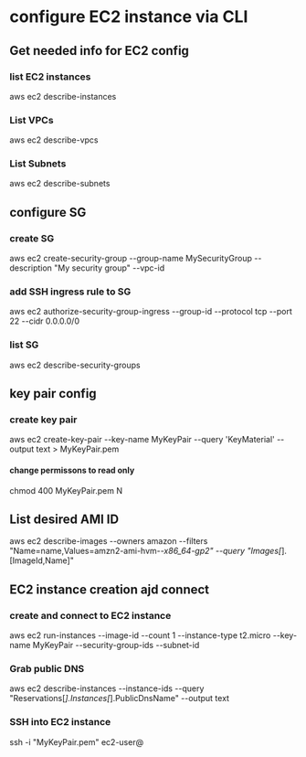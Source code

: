 # configure EC2 instance via CLI 


## Get needed info for EC2 config 
### list EC2 instances
aws ec2 describe-instances

### List VPCs
aws ec2 describe-vpcs

### List Subnets
aws ec2 describe-subnets



## configure SG
### create SG
aws ec2 create-security-group --group-name MySecurityGroup --description "My security group" --vpc-id <your-vpc-id>

### add SSH ingress rule to SG
aws ec2 authorize-security-group-ingress --group-id <your-sg-id> --protocol tcp --port 22 --cidr 0.0.0.0/0

### list SG 
aws ec2 describe-security-groups



## key pair config 
### create key pair 
aws ec2 create-key-pair --key-name MyKeyPair --query 'KeyMaterial' --output text > MyKeyPair.pem

#### change permissons to read only  
chmod 400 MyKeyPair.pem
N

## List desired AMI ID
aws ec2 describe-images --owners amazon --filters "Name=name,Values=amzn2-ami-hvm-*-x86_64-gp2" --query "Images[*].[ImageId,Name]"


## EC2 instance creation ajd connect
### create and connect to EC2 instance 
aws ec2 run-instances --image-id <ami-id> --count 1 --instance-type t2.micro --key-name MyKeyPair --security-group-ids <your-sg-id> --subnet-id <your-subnet-id>

### Grab public DNS
aws ec2 describe-instances --instance-ids <your-instance-id> --query "Reservations[*].Instances[*].PublicDnsName" --output text

### SSH into EC2 instance
ssh -i "MyKeyPair.pem" ec2-user@<your-ec2-public-dns>

